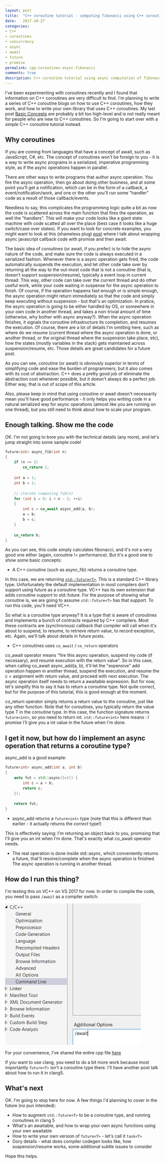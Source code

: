 ```yaml
---
layout: post
title:  "C++ coroutine tutorial - computing fibonacci using C++ coroutines"
date:   2017-10-27
categories:
- C++
- coroutines
- concurrency
- async
- await
- future
- promise
permalink: cpp-coroutines-async-fibonacci
comments: true
description: C++ coroutine tutorial using async computation of fibonacci 
---  
```


I've been experimenting with coroutines recently and I found that information on C++ coroutines are very difficult to find. I'm planning to write a series of C++ coroutine blogs on how to use C++ coroutines, how they work, and how to write your own library that uses C++ coroutines. My last post [Basic Concepts](http://yizhang82.me/cpp-coroutines-basic-concepts) are probably a bit too high-level and is not really meant for people who are new to C++ coroutines. So I'm going to start over with a simple C++ coroutine tutorial instead.

## Why coroutines

If you are coming from languages that have a concept of await, such as JavaScript, C#, etc. The concept of coroutines won't be foreign to you - it is a way to write async programs in a serialized, imperative programming style, as if the async operations happen in parallel. 

There are other ways to write programs that author async operation. You fire the async operation, then go about doing other business, and at some point you'll get a notification, which can be in the form of a callback, a event/notification/work, and one or the other you'll run some "handler" code as a result of those callback/events. 

Needless to say, this complicates the programming logic quite a bit as now the code is scattered across the main function that fires the operation, as well the "handlers". This will make your code looks like a giant state machine with code scatted all over the place (best case it looks like a huge switch/case over states). If you want to look for concrete examples, you might want to look at this (shameless plug) [post](http://yizhang82.me/async-sqlite-as-promise) where I talk about wrapping async javascript callback code with promise and then await. 

The basic idea of coroutines (or await, if you prefer) is to hide the async nature of the code, and make sure the code is always executed in a serialized fashion. Whenever there is a async operation gets fired, the code automatically suspends the execution, and let other code take over by returning all the way to the out-most code that is not a coroutine (that is, doesn't support suspension/resume), typically a event loop in current thread. This way, other code can take over the current thread and do other useful work, while your code waiting in suspense for the async operation to finish. Of course, if the operation happens fast enough or is simple enough, the async operation might return immediately so that the code and simply keep executing without suspension - but that's an optimization. In pratice, the async operation is going to be either handled by OS, or somewhere in your own code in another thread, and takes a non-trivial amount of time (otherwise, why bother with async anyway?). When the async operation finishes, it signals the coroutine infrastructure its completion, and resumes the execution. Of course, there are a lot of details I'm omitting here, such as where do we resume (current thread where the async operation is done, or another thread, or the original thread where the suspension take place, etc), how the states (mostly variables in the stack) gets maintained across suspension/resume, etc. Those details are great candidates for a future post. 

As you can see, coroutine (or await) is obviously superior in terms of simplifying code and ease the burden of programmers, but it also comes with its cost of abstraction. C++ does a pretty good job of eliminate the abstraction cost whenever possible, but it doesn't always do a perfect job. Either way, that is out of scope of this article.

Also, please keep in mind that using coroutine or await doesn't necessarily mean you'll have good performance - it only helps you writing code in a natural serialized way for async operations (almost like you are running on one thread), but you still need to think about how to scale your program.

## Enough talking. Show me the code

OK. I'm not going to bore you with the technical details (any more), and let's jump straight into some sample code!

```c++
future<int> async_fib(int n)
{
    if (n <= 2)
        co_return 1;

    int a = 1;
    int b = 1;

    // iterate computing fib(n)
    for (int i = 0; i < n - 2; ++i)
    {
        int c = co_await async_add(a, b);
        a = b;
        b = c;
    }

    co_return b;
}
```

As you can see, this code simply calculates fibonacci, and it's not a very good one either (again, coroutine != performance). But it's a good one to show some basic concepts:

* A C++ coroutine (such as async_fib) returns a coroutine type. 

In this case, we are returning [`std::future<T>`](http://en.cppreference.com/w/cpp/thread/future). This is a standard C++ library type. Unfortunately the default implementation in most compilers don't support using future<T> as a coroutine type. VC++ has its own extension that adds coroutine support to std::future<T>. For the purpose of showing what coroutine is, we are going to assume `std::future<T>` has that support. To run this code, you'll need VC++.

So what is a coroutine type anyway? It is a type that is aware of coroutines and implements a bunch of contracts required by C++ compilers. Most these contracts are (synchronous) callback that compiler will call when it's about to suspend, to resume, to retrieve return value, to record exception, etc. Again, we'll talk about details in future posts.

* C++ coroutines uses `co_await` / `co_return` operators

co_await operator means "fire this async operation, suspend my code (if necessary), and resume execution with the return value". So in this case, when calling co_await async_add(a, b), it'll let the "expensive" add operation happen in another thread, suspend the execution, and resume the c = asignment with return value, and proceed with next execution. The async operation itself needs to return a awaitable expression. But for now, let's simplify this to say it has to return a coroutine type. Not quite correct, but for the purpose of this tutorial, this is good enough at the moment. 

co_return operator simply returns a return value to the coroutine, just like any other function. Note that for coroutines, you typically return the value type T in the coroutine type. In this case, the function signature returns `future<int>`, so you need to return int. `std::future<int>` here means : I promise I'll give you a int value in the future when I'm done.  

## I get it now, but how do I implement an async operation that returns a coroutine type?

async_add is a good example:

```c++
future<int> async_add(int a, int b)
{
    auto fut = std::async([=]() {
        int c = a + b;
        return c;
    });

    return fut;
}
```

* async_add returns a `future<int>` type (note that this is different than earlier - it actually returns the *correct* type!)

This is effectively saying: I'm returning an object back to you, promising that I'll give you an int when I'm done. That's exactly what co_await operator needs.

* The real operation is done inside std::async, which conveniently returns a future, that'll resolve/complete when the async operation is finished. The async operation is running in another thread. 

## How do I run this thing?

I'm testing this on VC++ on VS 2017 for now. In order to compile the code, you need to pass `/await` as a compiler switch:

![Adding /Await Option](/imgs/coroutine-await-option.PNG)

For your convenience, I've shared the entire cpp file [here](https://gist.github.com/yizhang82/28842f7dbae34b59fcd7b4d74b4a19d4#file-coroutine-simple-cpp)

If you want to use clang, you need to do a bit more work because most importantly `future<T>` isn't a coroutine type there. I'll have another post talk about how to run it in clang5. 

## What's next

OK. I'm going to stop here for now. A few things I'd planning to cover in the future (no pun intended):

* How to augment `std::future<T>` to be a coroutine type, and running coroutines in clang 5
* What's an awaitable, and how to wrap your own async functions using your own awaitable
* How to write your own version of `future<T>` - let's call it `task<T>`
* Gory details - what does compiler codegen looks like, how suspension/resume works, some additional subtle issues to consider

Hope this helps.

